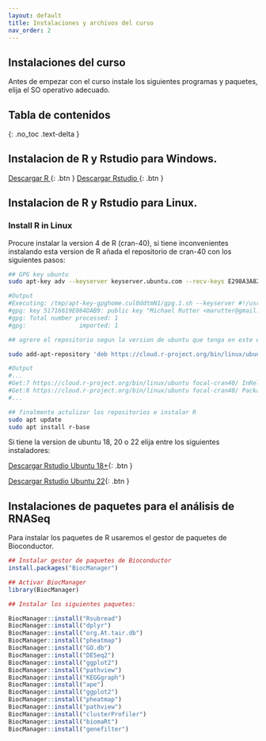 ```yaml
---
layout: default
title: Instalaciones y archivos del curso
nav_order: 2
---
```



## Instalaciones del curso

Antes de empezar con el curso instale los siguientes programas y paquetes, elija el SO operativo adecuado.

## Tabla de contenidos
{: .no_toc .text-delta }


## Instalacion de R y Rstudio para Windows.


[Descargar R ](https://cran.r-project.org/bin/windows/base/R-4.2.1-win.exe){: .btn } [Descargar Rstudio ](https://download1.rstudio.org/desktop/windows/RStudio-2022.07.2-576.exe){: .btn } 


## Instalacion de R y Rstudio para Linux.

### Install R in Linux

Procure instalar la version 4 de R (cran-40), si tiene inconvenientes instalando esta version de R añada el repositorio de cran-40 con los siguientes pasos:

```bash
## GPG key ubuntu
sudo apt-key adv --keyserver keyserver.ubuntu.com --recv-keys E298A3A825C0D65DFD57CBB651716619E084DAB9

#Output
#Executing: /tmp/apt-key-gpghome.cul0ddtmN1/gpg.1.sh --keyserver #!/usr/bin/env bashkeyserver.ubuntu.com --recv-keys E298A3A825C0D65DFD57CBB651716619E084DAB9
#gpg: key 51716619E084DAB9: public key "Michael Rutter <marutter@gmail.com>" imported
#gpg: Total number processed: 1
#gpg:               imported: 1

## agrere el repositorio segun la version de ubuntu que tenga en este ejemplo es para ubuntu 20 

sudo add-apt-repository 'deb https://cloud.r-project.org/bin/linux/ubuntu focal-cran40/'

#Output
#...
#Get:7 https://cloud.r-project.org/bin/linux/ubuntu focal-cran40/ InRelease [3622 B]                  
#Get:8 https://cloud.r-project.org/bin/linux/ubuntu focal-cran40/ Packages [15.6 kB]
#...

## finalmente actulizar los repositorios e instalar R
sudo apt update
sudo apt install r-base
```

Si tiene la version de ubuntu 18, 20 o 22 elija entre los siguientes instaladores:

[Descargar Rstudio Ubuntu 18+](https://download1.rstudio.org/desktop/bionic/amd64/rstudio-2022.07.2-576-amd64.deb){: .btn } 


[Descargar Rstudio Ubuntu 22](https://download1.rstudio.org/desktop/jammy/amd64/rstudio-2022.07.2-576-amd64.deb){: .btn } 


## Instalaciones de paquetes para el análisis de RNASeq

Para instalar los paquetes de R usaremos el gestor de paquetes de Bioconductor.

```r
## Instalar gestor de paquetes de Bioconductor
install.packages("BiocManager")

## Activar BiocManager
library(BiocManager)
```


```r
## Instalar los siguientes paquetes:

BiocManager::install("Rsubread")
BiocManager::install("dplyr")
BiocManager::install("org.At.tair.db")
BiocManager::install("pheatmap")
BiocManager::install("GO.db")
BiocManager::install("DESeq2")
BiocManager::install("ggplot2")
BiocManager::install("pathview")
BiocManager::install("KEGGgraph")
BiocManager::install("ape")
BiocManager::install("ggplot2")
BiocManager::install("pheatmap")
BiocManager::install("pathview")
BiocManager::install("clusterProfiler")
BiocManager::install("biomaRt")
BiocManager::install("genefilter")

```  
